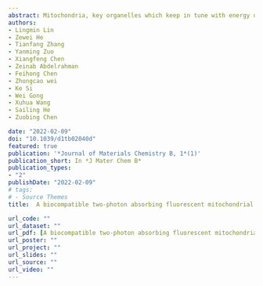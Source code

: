 ```yaml
---
abstract: Mitochondria, key organelles which keep in tune with energy demands for eukaryotic cells, are firmly associated with neurological conditions and post-traumatic rehabilitation. In vivo fluorescence imaging of mitochondria, especially with deep tissue penetration, would open a window to investigate the actual context of the brain. However, the depth of traditional two-photon mitochondrial fluorescence imaging is still limited due to the poor biological compatibility or low two-photon absorption cross-sections. A biocompatible mitochondria-targeted two-photon fluorescent dye (FO2) with an excellent two-photon absorption cross-section (the maximum of 1184 GM at 790 nm) and low cellular toxicity was designed and synthesized to overcome this problem. With this dye, we reached an imaging depth of ca. 640 μm during mitochondrial imaging of cortical cells in live animals. FO2 could be an excellent mitochondrial probe for live animal neural imaging to investigate the function and dysfunction of mitochondria in the brain.
authors:
- Lingmin Lin
- Zewei He
- Tianfang Zhang
- Yanming Zuo
- Xiangfeng Chen
- Zeinab Abdelrahman
- Feihong Chen
- Zhongcao wei
- Ke Si
- Wei Gong
- Xuhua Wang
- Sailing He
- Zuobing Chen

date: "2022-02-09"
doi: "10.1039/d1tb02040d"
featured: true
publication: '*Journal of Materials Chemistry B, 1*(1)'
publication_short: In *J Mater Chem B*
publication_types:
- "2"
publishDate: "2022-02-09"
# tags:
# - Source Themes
title:  A biocompatible two-photon absorbing fluorescent mitochondrial probe for deep in vivo bioimaging

url_code: ""
url_dataset: ""
url_pdf: [A biocompatible two-photon absorbing fluorescent mitochondrial probe for deep in vivo bioimaging](https://pubs.rsc.org/en/content/articlelanding/2022/TB/D1TB02040D)
url_poster: ""
url_project: ""
url_slides: ""
url_source: ""
url_video: ""
---
```



